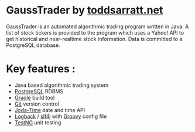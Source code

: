 GaussTrader by [toddsarratt.net](http://www.toddsarratt.net)
==============================

GaussTrader is an automated algorithmic trading program written in Java.
A list of stock tickers is provided to the program which uses a Yahoo! API
to get historical and near-realtime stock information. Data is committed to
a PostgreSQL database.

# Key features :
* Java based algorithmic trading system
* [PostgreSQL](http://www.postgresql.org/) RDBMS
* [Gradle](http://www.gradle.org) build tool
* [Git](http://git-scm.com/) version control
* [Joda-Time](http://joda-time.sourceforge.net/) date and time API
* [Logback](http://logback.qos.ch/) / [slf4j](http://www.slf4j.org/) with [Groovy](http://groovy.codehaus.org/) config file
* [TestNG](http://testng.org/doc/index.html) unit testing